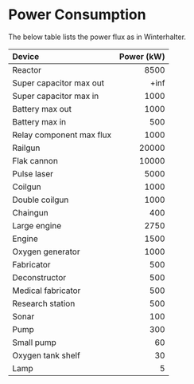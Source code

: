 # Power Consumption
The below table lists the power flux as in Winterhalter.  

| Device | Power (kW) |
|:---|---:|
| Reactor | 8500 |
| Super capacitor max out | +inf |
| Super capacitor max in | 1000 |
| Battery max out | 1000 |
| Battery max in | 500 |
| Relay component max flux | 1000 |
| Railgun | 20000 |
| Flak cannon | 10000 |
| Pulse laser | 5000 |
| Coilgun | 1000 |
| Double coilgun | 1000 |
| Chaingun | 400 |
| Large engine | 2750 |
| Engine | 1500 |
| Oxygen generator | 1000 |
| Fabricator | 500 |
| Deconstructor | 500 |
| Medical fabricator | 500 |
| Research station | 500 |
| Sonar | 100 |
| Pump | 300 |
| Small pump | 60 |
| Oxygen tank shelf | 30 |
| Lamp | 5 |

